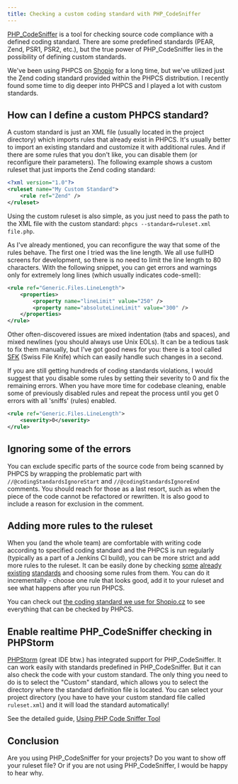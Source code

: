 ```yaml
---
title: Checking a custom coding standard with PHP_CodeSniffer
---
```


[PHP_CodeSniffer](https://github.com/squizlabs/PHP_CodeSniffer) is a tool for checking source code compliance with a defined coding standard. There are some predefined standards (PEAR, Zend, PSR1, PSR2, etc.), but the true power of PHP_CodeSniffer lies in the possibility of defining custom standards.

We've been using PHPCS on [Shopio](http://www.shopio.cz/) for a long time, but we've utilized just the Zend coding standard provided within the PHPCS distribution.  I recently found some time to dig deeper into PHPCS and I played a lot with custom standards.

How can I define a custom PHPCS standard?
-----------------------------------------------------
A custom standard is just an XML file (usually located in the project directory) which imports rules that already exist in PHPCS. It's usually better to import an existing standard and customize it with additional rules. And if there are some rules that you don't like, you can disable them (or reconfigure their parameters). The following example shows a custom ruleset that just imports the Zend coding standard:
~~~xml
<?xml version="1.0"?>
<ruleset name="My Custom Standard">
    <rule ref="Zend" />
</ruleset>
~~~

Using the custom ruleset is also simple, as you just need to pass the path to the XML file with the custom standard: `phpcs --standard=ruleset.xml file.php`.

As I've already mentioned, you can reconfigure the way that some of the rules behave. The first one I tried was the line length. We all use fullHD screens for development, so there is no need to limit the line length to 80 characters. With the following snippet, you can get errors and warnings only for extremely long lines (which usually indicates code-smell):
~~~xml
<rule ref="Generic.Files.LineLength">
	<properties>
		<property name="lineLimit" value="250" />
		<property name="absoluteLineLimit" value="300" />
	</properties>
</rule>
~~~

Other often-discovered issues are mixed indentation (tabs and spaces), and mixed newlines (you should always use Unix EOLs). It can be a tedious task to fix them manually, but I've got good news for you: there is a tool called [SFK](http://sourceforge.net/projects/swissfileknife/) (Swiss File Knife) which can easily handle such changes in a second.

If you are still getting hundreds of coding standards violations, I would suggest that you disable some rules by setting their severity to 0 and fix the remaining errors. When you have more time for codebase cleaning, enable some of previously disabled rules and repeat the process until you get 0 errors with all 'sniffs' (rules) enabled.
~~~xml
<rule ref="Generic.Files.LineLength">
	<severity>0</severity>
</rule>
~~~

Ignoring some of the errors
---------------------------------
You can exclude specific parts of the source code from being scanned by PHPCS by wrapping the problematic part with `//@codingStandardsIgnoreStart` and `//@codingStandardsIgnoreEnd` comments.
You should reach for those as a last resort, such as when the piece of the code cannot be refactored or rewritten. It is also good to include a reason for exclusion in the comment.


Adding more rules to the ruleset
--------------------------------------------
When you (and the whole team) are comfortable with writing code according to specified coding standard and the PHPCS is run regularly (typically as a part of a Jenkins CI build), you can be more strict and add more rules to the ruleset. It can be easily done by checking [some](https://github.com/squizlabs/PHP_CodeSniffer/blob/master/CodeSniffer/Standards/PSR1/ruleset.xml) [already](https://github.com/squizlabs/PHP_CodeSniffer/blob/master/CodeSniffer/Standards/PSR2/ruleset.xml) [existing](https://github.com/squizlabs/PHP_CodeSniffer/blob/master/CodeSniffer/Standards/Squiz/ruleset.xml) [standards](https://github.com/squizlabs/PHP_CodeSniffer/tree/master/CodeSniffer/Standards) and choosing some rules from them. You can do it incrementally - choose one rule that looks good, add it to your ruleset and see what happens after you run PHPCS.

You can check out [the coding standard we use for Shopio.cz](https://gist.github.com/mhujer/1e93face4a9d13648c91) to see everything that can be checked by PHPCS.


Enable realtime PHP_CodeSniffer checking in PHPStorm
-------------------------------------------------
[PHPStorm](http://www.jetbrains.com/phpstorm/) (great IDE btw.) has integrated support for PHP_CodeSniffer. It can work easily with standards predefined in PHP_CodeSniffer. But it can also check the code with your custom standard. The only thing you need to do is to select the "Custom" standard, which allows you to select the directory where the standard definition file is located. You can select your project directory (you have to have your custom standard file called `ruleset.xml`) and it will load the standard automatically!

See the detailed guide, [Using PHP Code Sniffer Tool](http://www.jetbrains.com/phpstorm/webhelp/using-php-code-sniffer-tool.html)


Conclusion
--------------
Are you using PHP_CodeSniffer for your projects? Do you want to show off your ruleset file? Or if you are not using PHP_CodeSniffer, I would be happy to hear why.
